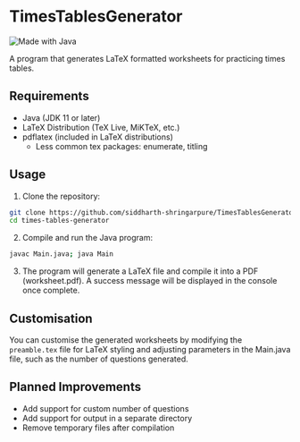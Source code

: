# TimesTablesGenerator


![Made with Java](https://forthebadge.com/images/badges/made-with-java.svg "Made with Java")


A program that generates LaTeX formatted worksheets for practicing times tables.

## Requirements
- Java (JDK 11 or later)
- LaTeX Distribution (TeX Live, MiKTeX, etc.)
- pdflatex (included in LaTeX distributions)
  - Less common tex packages: enumerate, titling

## Usage
1. Clone the repository:

```bash
git clone https://github.com/siddharth-shringarpure/TimesTablesGenerator.git
cd times-tables-generator
```

2. Compile and run the Java program:

```bash
javac Main.java; java Main
```

3. The program will generate a LaTeX file and compile it into a PDF (worksheet.pdf). A success message will be displayed in the console once complete.


## Customisation

You can customise the generated worksheets by modifying the `preamble.tex` file for LaTeX styling and adjusting parameters in the Main.java file, such as the number of questions generated.


## Planned Improvements
- Add support for custom number of questions
- Add support for output in a separate directory
- Remove temporary files after compilation